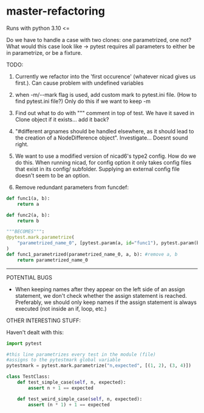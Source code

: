 # master-refactoring


Runs with python 3.10 <=


Do we have to handle a case with two clones: one parametrized, one not? What would this case look like
-> pytest requires all parameters to either be in parametrize, or be a fixture.

TODO:
1. Currently we refactor into the 'first occurence' (whatever nicad gives us first.). Can cause problem with undefined variables

2. when -m/--mark flag is used, add custom mark to pytest.ini file. (How to find pytest.ini file?) Only do this if we want to keep -m

3. Find out what to do with """ comment in top of test. We have it saved in Clone object if it exists... add it back?

4. "#different argnames should be handled elsewhere, as it should lead to the creation of a NodeDifference object". Investigate...
Doesnt sound right.

5. We want to use a modified version of nicad6's type2 config. How do we do this. When running nicad, for config option it only takes config files that exist in its config/ subfolder. Supplying an external config file doesn't seem to be an option.

6. Remove redundant parameters from funcdef:
```python
def func1(a, b):
    return a

def func2(a, b):
    return b

"""BECOMES""":
@pytest.mark.parametrize(
    "parametrized_name_0", [pytest.param(a, id="func1"), pytest.param(b, id="func2")]
)
def func1_parametrized(parametrized_name_0, a, b): #remove a, b
    return parametrized_name_0    

```
-------------------------------------------------------------------------------------------


POTENTIAL BUGS

- When keeping names after they appear on the left side of an assign statement, we don't check whether the assign statement is reached. Preferably, we should only keep names if the assign statement is always executed (not inside an if, loop, etc.)  



OTHER INTERESTING STUFF:

Haven't dealt with this:
```python
import pytest

#this line parametrizes every test in the module (file)
#assigns to the pytestmark global variable
pytestmark = pytest.mark.parametrize("n,expected", [(1, 2), (3, 4)])

class TestClass:
    def test_simple_case(self, n, expected):
        assert n + 1 == expected

    def test_weird_simple_case(self, n, expected):
        assert (n * 1) + 1 == expected

```
